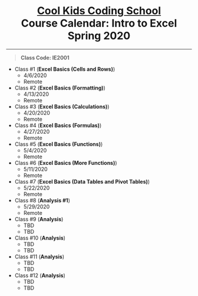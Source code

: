 # <center> [**Cool Kids Coding School**](http://www.coolkidscodingschool.com)<br>Course Calendar: **Intro to Excel**<br>  Spring 2020

---
> **Class Code: IE2001**

+ Class #1 (**Excel Basics (Cells and Rows)**)
  + 4/6/2020
  + Remote
+ Class #2 (**Excel Basics (Formatting)**)
  + 4/13/2020
  + Remote
+ Class #3 (**Excel Basics (Calculations)**)
  + 4/20/2020
  + Remote
+ Class #4 (**Excel Basics (Formulas)**)
  + 4/27/2020
  + Remote
+ Class #5 (**Excel Basics (Functions)**)
  + 5/4/2020
  + Remote
+ Class #6 (**Excel Basics (More Functions)**)
  + 5/11/2020
  + Remote
+ Class #7 (**Excel Basics (Data Tables and Pivot Tables)**)
  + 5/22/2020
  + Remote
+ Class #8 (**Analysis #1**)
  + 5/29/2020
  + Remote
+ Class #9 (**Analysis**)
  + TBD
  + TBD
+ Class #10 (**Analysis**)
  + TBD
  + TBD
+ Class #11 (**Analysis**)
  + TBD
  + TBD
+ Class #12 (**Analysis**)
  + TBD
  + TBD

